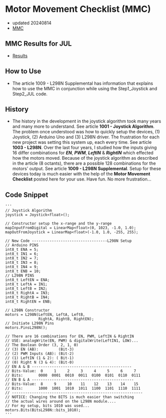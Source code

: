 # Motor Movement Checklist (MMC)
- updated 20240814
- [MMC](https://drive.google.com/file/d/1Cs-94KHmOfRT9C4QJFMCgcuQ93iygg6h)
## MMC Results for JUL
- [Results](https://drive.google.com/file/d/17yNw5FNRORWgtDyey11OeKGRMB9qV0SZ)
## How to Use
- The article 1009 - L298N Supplemental has information that explains how to use the MMC in conjunction while using the Step1_Joystick and Step2_JUL code.
## History
- The history in the development in the joystick algorithm took many years and many more to understand. See article **1001 - Joystick Algorithm**. The problem once understood was how to quickly setup the devices, (1) Joystick, (2) Arduino Uno and (3) L298N driver. The frustration for each new project was setting this system up, each every time. See article **1003 - L298N**. Over the last four years, I studied how the inputs giving 16 differ combinations for ***EN***, ***PWM***, ***LeftIN*** & ***RightIN*** which effected how the motors moved. Because of the joystick algorithm as described in the article (8 octants), there are a possible 128 combinations for the motors' output. See article **1009 - L298N Supplemental**. Setup for these devices today is much easier with the help of the **Motor Movement Checklist** posted here for your use. Have fun. No more frustration...
## Code Snippet

    '''
    // Joystick Algorithm
    joystick = Joystick<float>();

    // Constructor setup the x-range and the y-range
    mapInputFromDigital = LinearMap<float>(0, 1023, -1.0, 1.0);
    mapOutFromJoystick = LinearMap<float>(-1.0, 1.0, -255, 255);

    // New Code ----------------------------------L298N Setup
    // Arduino PINS
    int8_t ENA = 5;
    int8_t IN1 = 6;
    int8_t IN2 = 7;
    int8_t IN3 = 8;
    int8_t IN4 = 9;
    int8_t ENB = 10;
    // L298N PINS
    int8_t LeftEN = ENA;
    int8_t LeftA = IN1;
    int8_t LeftB = IN2;
    int8_t RightA = IN3;
    int8_t RightB = IN4;
    int8_t RightEN = ENB;

    // L298N Constructor
    motors = L298N(LeftEN, LeftA, LeftB,
                   RightA, RightB, RightEN);
    // Initiate L298N Pins
    motors.PinsL298N();

    // There are 16 combinations for EN, PWM, LeftIN & RightIN
    // USE: analogWrite(EN, PWM) & digitalWrite(LeftIN1, LOW)...
    // The Boolean Order (3, 2, 1, 0)
    // (3) EN (AB):         (Bit-3)
    // (2) PWM Inputs (AB): (Bit-2)
    // (1) LeftIN (1 & 2): ( Bit-1)
    // (0) Right N (3 & 4): (Bit-0)
    // EN A & B ---------------------------------------------
    // Bits-Value:  0     1     2     3     4     5     6     7
    // Bits:       0000  0001  0010  0011  0100  0101  0110  0111
    // EN B & A ----------------------------------------------
    // Bits-Value:  8     9     10    11    12    13    14    15
    // Bits:       1000  1001  1010  1011  1100  1101  1110  1111
    // -----------------------------------------------------------
    // NOTICE: Changing the BITS is much easier than switching
    // the actual wires around on the L298N module....
    // For my setup, bits 1010 was used...
    motors.Bits(BitsL298N::bits_1010);
    '''
